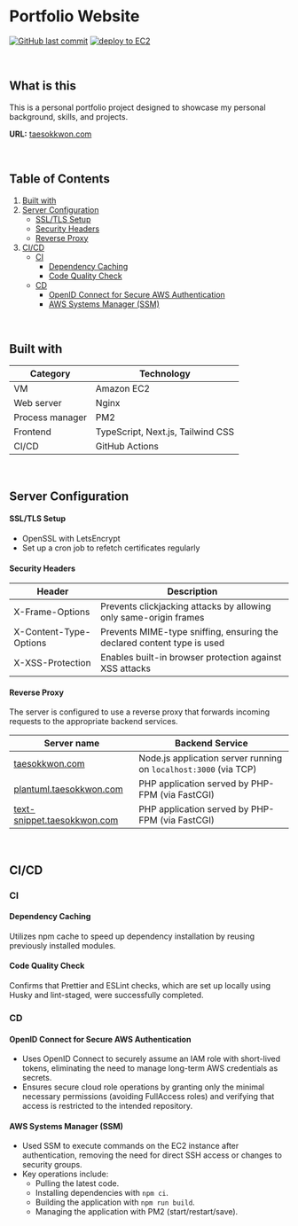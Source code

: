 # Portfolio Website

[![GitHub last commit](https://img.shields.io/github/last-commit/tkwonn/portfolio?color=chocolate)](https://github.com/tkwonn/portfolio/commits/)
[![deploy to EC2](https://github.com/tkwonn/portfolio/actions/workflows/deploy.yml/badge.svg)](https://github.com/tkwonn/portfolio/actions/workflows/deploy.yml)

<br>

## What is this

This is a personal portfolio project designed to showcase my personal background, skills, and projects.

**URL:** [taesokkwon.com](https://taesokkwon.com)

<br>

## Table of Contents

1. [Built with](#built-with)
2. [Server Configuration](#server-configuration)
    - [SSL/TLS Setup](#ssltls-setup)
    - [Security Headers](#security-headers)
    - [Reverse Proxy](#reverse-proxy)
3. [CI/CD](#cicd)
    - [CI](#ci)
        - [Dependency Caching](#dependency-caching)
        - [Code Quality Check](#code-quality-check)
    - [CD](#cd)
        - [OpenID Connect for Secure AWS Authentication](#openid-connect-for-secure-aws-authentication)
        - [AWS Systems Manager (SSM)](#aws-systems-manager-ssm)

<br>

## Built with

| **Category**    | **Technology**                    |
| --------------- | --------------------------------- |
| VM              | Amazon EC2                        |
| Web server      | Nginx                             |
| Process manager | PM2                               |
| Frontend        | TypeScript, Next.js, Tailwind CSS |
| CI/CD           | GitHub Actions                    |

<br>

## Server Configuration

#### SSL/TLS Setup

-   OpenSSL with LetsEncrypt
-   Set up a cron job to refetch certificates regularly

#### Security Headers

| **Header**             | **Description**                                                         |
| ---------------------- | ----------------------------------------------------------------------- |
| X-Frame-Options        | Prevents clickjacking attacks by allowing only same-origin frames       |
| X-Content-Type-Options | Prevents MIME-type sniffing, ensuring the declared content type is used |
| X-XSS-Protection       | Enables built-in browser protection against XSS attacks                 |

#### Reverse Proxy

The server is configured to use a reverse proxy that forwards incoming requests to the appropriate backend services.

| **Server name**                                                    | **Backend Service**                                              |
| ------------------------------------------------------------------ | ---------------------------------------------------------------- |
| [taesokkwon.com](https://taesokkwon.com)                           | Node.js application server running on `localhost:3000` (via TCP) |
| [plantuml.taesokkwon.com](https://plantuml.taesokkwon.com)         | PHP application served by PHP-FPM (via FastCGI)                  |
| [text-snippet.taesokkwon.com](https://text-snippet.taesokkwon.com) | PHP application served by PHP-FPM (via FastCGI)                  |

<br>

## CI/CD

### CI

#### Dependency Caching

Utilizes npm cache to speed up dependency installation by reusing previously installed modules.

#### Code Quality Check

Confirms that Prettier and ESLint checks, which are set up locally using Husky and lint-staged, were successfully completed.

### CD

#### OpenID Connect for Secure AWS Authentication

-   Uses OpenID Connect to securely assume an IAM role with short-lived tokens, eliminating the need to manage long-term AWS credentials as secrets.
-   Ensures secure cloud role operations by granting only the minimal necessary permissions (avoiding FullAccess roles) and verifying that access is restricted to the intended repository.

#### AWS Systems Manager (SSM)

-   Used SSM to execute commands on the EC2 instance after authentication, removing the need for direct SSH access or changes to security groups.
-   Key operations include:
    -   Pulling the latest code.
    -   Installing dependencies with `npm ci`.
    -   Building the application with `npm run build`.
    -   Managing the application with PM2 (start/restart/save).
